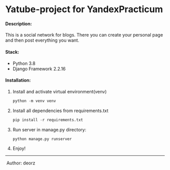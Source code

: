 # Yatube-project for YandexPracticum
#### Description:

This is a social network for blogs. There you can create your personal page and then post everything you want.







#### Stack:

- Python 3.8
- Django Framework 2.2.16





#### Installation:

1. Install and activate virtual environment(venv)

   ```python
   python -m venv venv
   ```

2. Install all dependencies from requirements.txt

   ```python
   pip install -r requirements.txt
   ```

3. Run server in manage.py directory:

   ```python
   python manage.py runserver
   ```

   

4. Enjoy!

------

​																																									Author: deorz
